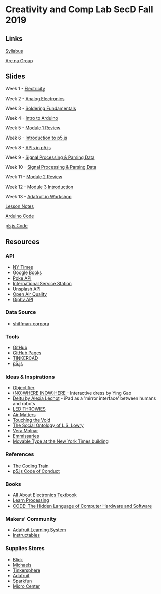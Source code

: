 # Creativity and Comp Lab SecD Fall 2019
## Links
[Syllabus](https://drive.google.com/drive/folders/1ekCLgRT3-kKLF5hWZEJOpjXBPogD061bs)

[Are.na Group](https://www.are.na/creativity-and-comp-lab-secd-fa19)

## Slides
Week 1 - [Electricity](https://docs.google.com/presentation/d/1s91O5JwK2m-d8K2O7BpPYuwWmRKmPurLMXh5FBQASdc/edit?usp=sharing)

Week 2 - [Analog Electronics](https://drive.google.com/open?id=1N-xwk4iH5Zy-CkcoUX5MxcV2EKoH7AUZ9WHEBF1ZrxY)

Week 3 - [Soldering Fundamentals](https://drive.google.com/open?id=1A8ds_UpXYFbk0a-JMSGTbvBYeaqVw-_SLAvOAt-o3KM)

Week 4 - [Intro to Arduino](https://docs.google.com/presentation/d/1Sgh0aZyqgCwSVgEt98-psD8IXtWmLsemMlwwdBBNM9M/edit?usp=sharing)

Week 5 - [Module 1 Review](https://docs.google.com/presentation/d/1cJyBFfX_PZh0VGvMDs6gfwo_2Hy9zqZaq4IN3BjAtDg/edit?usp=sharing)

Week 6 - [Introduction to p5.js](https://docs.google.com/presentation/d/1sghh6ySr2eMjfe9CHcgrPSo3pjzsgrClUHTOhfTzk-k/edit?usp=sharing)

Week 8 - [APIs in p5.js](https://docs.google.com/presentation/d/1GY5ss2Jru-qf2F-Oyj_KUq5sZJSrKqkFCfbwAw8kH1o/edit?usp=sharing)

Week 9 - [Signal Processing & Parsing Data](https://docs.google.com/presentation/d/1yx1L3mjO2tO2VmaBTFzdH8ERefHUsU6IcXPq3ZkB_HM/edit?usp=sharing)

Week 10 - [Signal Processing & Parsing Data](https://docs.google.com/presentation/d/1YN1zWlwsbpjJAdBovYdYUH7gnPs4dO4Wp9-2s3ktZus/edit?usp=sharing)

Week 11 - [Module 2 Review](https://docs.google.com/presentation/d/1Jh9adceaj8GASqvGyauzWgBFfxiBiYNizzbAYNnHvxM/edit?usp=sharing)

Week 12 - [Module 3 Introduction](https://docs.google.com/presentation/d/1quG3NMsu32gj3gx0iBx0PItii7S6DN-nm8AzL76_Jdo/edit?usp=sharing)

Week 13 - [Adafruit.io Workshop](https://docs.google.com/presentation/d/1Hxjsd9dTlZ7rsSUN6qiQZh8vscT660CQR4ch8NryLvw/edit?usp=sharing)

[Lesson Notes](lesson-notes.md)

[Arduino Code](/Arduino)

[p5.js Code](https://github.com/youozhan/p5Intro)

## Resources
### API
- [NY Times](https://developer.nytimes.com/docs/most-popular-product/1/overview)
- [Google Books](https://developers.google.com/books/docs/v1/getting_started)
- [Poke API](https://pokeapi.co/)
- [International Service Station](http://api.open-notify.org/iss-now.json)
- [Unsplash API](https://source.unsplash.com/random)
- [Open Air Quality](https://docs.openaq.org/)
- [Giphy API](https://developers.giphy.com/docs/api/endpoint)

### Data Source
- [shiffman-corpora](https://github.com/shiffman/corpora/tree/master/data)

### Tools
- [GitHub](https://github.com/)
- [GitHub Pages](https://pages.github.com/)
- [TINKERCAD](https://www.tinkercad.com/) 
- [p5.js](https://p5js.org/download/)
### Ideas & Inspirations
- [Objectifier](https://bjoernkarmann.dk/objectifier)
- [(NO)WHERE (NOW)HERE](https://design-milk.com/nowhere-nowhere-interactive-dresses-by-ying-gao/) - Interactive dress by Ying Gao
- [Deltu by Alexia Léchot](https://www.creativeapplications.net/arduino-2/deltu-by-alexia-lechot-ipad-as-a-mirror-interface-between-humans-and-robots/) - iPad as a 'mirror interface' between humans and robots
- [LED THROWIES](https://www.graffitiresearchlab.de/category/led-throwies/)
- [Air Matters](https://vimeo.com/164663756)
- [Touching the Void](https://hudanli.wordpress.com/2017/05/22/touching-the-void-thesis-project/)
- [The Social Ontology of L.S. Lowry](https://markcarrigan.net/2015/03/25/the-social-ontology-of-l-s-lowry/)
- [Vera Molnar](https://www.youtube.com/watch?v=efZfR7U7cM4)
- [Emmissaries](https://www.youtube.com/watch?v=TO6Luilc4Bo)
- [Movable Type at the New York Times building](https://vimeo.com/1850342)

### References
- [The Coding Train](https://thecodingtrain.com/)
- [p5.js Code of Conduct](https://github.com/processing/p5.js/blob/master/CODE_OF_CONDUCT.md)
### Books
- [All About Electronics Textbook ](https://www.allaboutcircuits.com/textbook/)
- [Learn Processing](http://learningprocessing.com/)
- [CODE: The Hidden Language of Computer Hardware and Software](https://www.amazon.com/Code-Language-Computer-Hardware-Software/dp/0735611319)
### Makers' Community
- [Adafruit Learning System](https://learn.adafruit.com/)
- [Instructables](https://www.instructables.com/)
### Supplies Stores
- [Blick](https://www.dickblick.com/?gclid=CjwKCAjwqZPrBRBnEiwAmNJsNscjqp7fniZKigMzhEna_UPZXqMi-SfzSaqZktqPVczmicakpfCCyxoCc_MQAvD_BwE)
- [Michaels](https://www.michaels.com/)
- [Tinkersphere](https://tinkersphere.com/)
- [Adafruit](https://www.adafruit.com/)
- [Sparkfun](https://www.sparkfun.com/)
- [Micro Center](https://www.microcenter.com/)